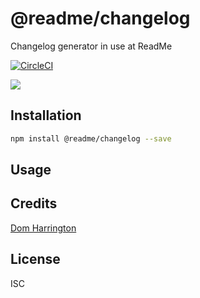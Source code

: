 # @readme/changelog

Changelog generator in use at ReadMe

[![CircleCI](https://circleci.com/gh/readmeio/changelog.svg)](https://circleci.com/gh/readmeio/changelog)

[![](https://d3vv6lp55qjaqc.cloudfront.net/items/1M3C3j0I0s0j3T362344/Untitled-2.png)](https://readme.io)

## Installation

```sh
npm install @readme/changelog --save
```

## Usage

## Credits
[Dom Harrington](https://github.com/domharrington/)

## License

ISC
